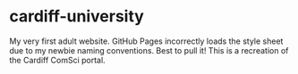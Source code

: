 # cardiff-university

My very first adult website. GitHub Pages incorrectly loads the style sheet due to my newbie naming conventions. Best to pull it!
This is a recreation of the Cardiff ComSci portal.
